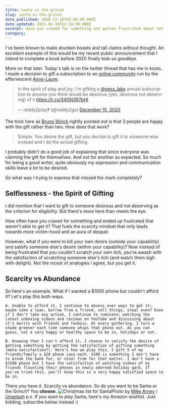 ```yaml
---
title: santa vs the grinch
slug: santa-vs-the-grinch
date_published: 2020-12-16T02:40:49.000Z
date_updated: 2021-02-10T12:24:59.000Z
excerpt: Have you craved for something and gotten frustrated about not getting it? Scarcity & victim-hood or empowering self & others with abundance - choose!
category: 
---
```

I've been known to make drunken boasts and tall claims without thought. An excellent example of this would be my recent public announcement that I intend to complete a book before 2020 finally bids us goodbye.

More on that later. Today's talk is on the twitter thread that has me in knots. I made a decision to gift a subscription to an [online community](https://nesslabs.com/) run by the effervescent [Anne-Laure](https://twitter.com/anthilemoon). 

<blockquote class="twitter-tweet" data-theme="dark"><p lang="en" dir="ltr">in the spirit of play and joy, i&#39;m gifting a <a href="https://twitter.com/ness_labs?ref_src=twsrc%5Etfw">@ness_labs</a> annual subscription to anyone you think would be desirous (yes, desirous not deserving) of it <a href="https://t.co/34GN3R7bHI">https://t.co/34GN3R7bHI</a></p>&mdash; reddy2play❓ (@reddy2go) <a href="https://twitter.com/reddy2go/status/1338856135747506181?ref_src=twsrc%5Etfw">December 15, 2020</a></blockquote> <script async src="https://platform.twitter.com/widgets.js" charset="utf-8"></script>


The trick here as [Bruno Winck](https://twitter.com/brunowinck/status/1338887951334449154) rightly pointed out is that 3 people are happy with the gift rather than two. How does that work?

> Simple. You desire the gift, but you decide to gift it to someone else instead and I do the actual gifting.

I probably didn't do a good job of explaining that since everyone was claiming the gift for themselves. And not for another as expected. So much for being a good writer, quite obviously my expression and communication skills leave a lot to be desired.

So what was I trying to express that missed the mark completely?

## Selflessness - the Spirit of Gifting

I did mention that I want to gift to someone desirous and not deserving as the criterion for eligibility. But there's more here than meets the eye.

How often have you craved for something and ended up frustrated that weren't able to get it? That fuels the scarcity mindset that only leads towards more victim-hood and an aura of despair.

However, what if you were to kill your own desire (outside your capability) and satisfy someone else's desire (within your capability)? Now instead of being frustrated that you couldn't scratch your own itch, you're awash with the satisfaction of scratching someone else's itch (and watch them sigh with delight). Not the nicest of analogies I agree, but you get it.

## Scarcity vs Abundance

So here's an example. What if I wanted a $1500 phone but couldn't afford it? Let's play this both ways.

	A. Unable to afford it, I continue to obsess over ways to get it; maybe take a loan, borrow from a friend, sell things, steal even? Even if I don't take any action, I continue to ruminate; watching the latest unboxing videos and reviews on YouTube and discussing about it's merits with friends and fanbois. At every gathering, I turn a shade greener each time someone whips that phone out. As you can guess, not a very happy or healthy space to be in, holidays or not.

	B. Knowing that I can't afford it, I choose to satisfy the desire of getting something by getting the satisfaction of gifting something (meta-satisfaction?). Here's how we play this. I gift 5 of my friends/family a $20 phone case each. $100 is something I don't have to break the bank for, or steal from for that matter. I don't have a $1500 phone but I have the satisfaction of watching videos of my friends flaunting their phones in newly adorned holiday garb. If you've tried this, you'll know this is a very happy satisfied space to be in.

There you have it. Scarcity vs abundance. So do you want to be Santa or the Grinch? You **choose**.
![Christmas list for Santa](https://images.unsplash.com/photo-1481481525014-91e77115eace?crop=entropy&amp;cs=tinysrgb&amp;fit=max&amp;fm=jpg&amp;ixid=MXwxMTc3M3wwfDF8c2VhcmNofDN8fHNhbnRhJTIwY2xhdXN8ZW58MHx8fA&amp;ixlib=rb-1.2.1&amp;q=80&amp;w=2000)Photo by [Mike Arney](https://unsplash.com/@mikearney?utm_source=ghost&utm_medium=referral&utm_campaign=api-credit) / [Unsplash](https://unsplash.com/?utm_source=ghost&utm_medium=referral&utm_campaign=api-credit)
p.s. If you want to play Santa, here's my Amazon wishlist. Just kidding, subscribe below instead :)
